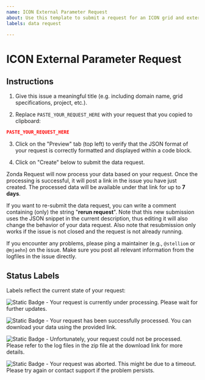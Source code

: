```yaml
---
name: ICON External Parameter Request
about: Use this template to submit a request for an ICON grid and external parameters
labels: data request

---
```


# ICON External Parameter Request

## Instructions

1. Give this issue a meaningful title (e.g. including domain name, grid specifications, project, etc.).

2. Replace `PASTE_YOUR_REQUEST_HERE` with your request that you copied to clipboard:
```json
PASTE_YOUR_REQUEST_HERE
```

3. Click on the "Preview" tab (top left) to verify that the JSON format of your request is correctly formatted and displayed within a code block.

4. Click on "Create" below to submit the data request.

Zonda Request will now process your data based on your request. Once the processing is successful, it will post a link in the issue you have just created. The processed data will be available under that link for up to **7 days**.

If you want to re-submit the data request, you can write a comment containing (only) the string "**rerun request**". Note that this new submission uses the JSON snippet in the current description, thus editing it will also change the behavior of your data request. Also note that resubmission only works if the issue is not closed and the request is not already running.

If you encounter any problems, please ping a maintainer (e.g., `@stelliom` or `@mjaehn`) on the issue. Make sure you post all relevant information from the logfiles in the issue directly.

## Status Labels

Labels reflect the current state of your request:

![Static Badge](https://img.shields.io/badge/submitted-yellow) - Your request is currently under processing. Please wait for further updates.

![Static Badge](https://img.shields.io/badge/completed-green) - Your request has been successfully processed. You can download your data using the provided link.

![Static Badge](https://img.shields.io/badge/failed-red) - Unfortunately, your request could not be processed. Please refer to the log files in the zip file at the download link for more details.

![Static Badge](https://img.shields.io/badge/aborted-lightgray) - Your request was aborted. This might be due to a timeout. Please try again or contact support if the problem persists.
